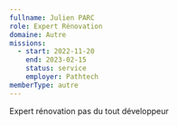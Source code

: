 ```yaml
---
fullname: Julien PARC
role: Expert Rénovation
domaine: Autre
missions:
  - start: 2022-11-20
    end: 2023-02-15
    status: service
    employer: Pathtech
memberType: autre
---
```


Expert rénovation pas du tout développeur
